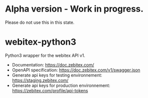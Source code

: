 # Alpha version - Work in progress.
Please do not use this in this state.

# webitex-python3
 Python3 wrapper for the webitex API v1.

- Documentation: https://doc.zebitex.com/
- OpenAPI specification: https://doc.zebitex.com/v1/swagger.json
- Generate api keys for testing environnement: https://staging.zebitex.com/
- Generate api keys for production environnement: https://zebitex.com/profile/api-tokens 
